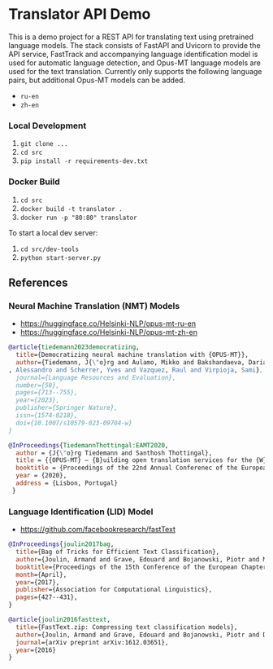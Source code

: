 # Translator API Demo
This is a demo project for a REST API for translating text using pretrained language models. The stack consists of FastAPI and Uvicorn to provide the API service, FastTrack and accompanying language identification model is used for automatic language detection, and Opus-MT language models are used for the text translation. Currently only supports the following language pairs, but additional Opus-MT models can be added.
- `ru-en`
- `zh-en`

### Local Development
1. `git clone ...`
2. `cd src`
3. `pip install -r requirements-dev.txt`

### Docker Build
1. `cd src`
2. `docker build -t translator .`
3. `docker run -p "80:80" translator`

To start a local dev server:
1. `cd src/dev-tools`
2. `python start-server.py`


## References
### Neural Machine Translation (NMT) Models
- https://huggingface.co/Helsinki-NLP/opus-mt-ru-en
- https://huggingface.co/Helsinki-NLP/opus-mt-zh-en

```bibtex
@article{tiedemann2023democratizing,
  title={Democratizing neural machine translation with {OPUS-MT}},
  author={Tiedemann, J{\"o}rg and Aulamo, Mikko and Bakshandaeva, Daria and Boggia, Michele and Gr{\"o}nroos, Stig-Arne and Nieminen, Tommi and Raganato\
, Alessandro and Scherrer, Yves and Vazquez, Raul and Virpioja, Sami},
  journal={Language Resources and Evaluation},
  number={58},
  pages={713--755},
  year={2023},
  publisher={Springer Nature},
  issn={1574-0218},
  doi={10.1007/s10579-023-09704-w}
}

@InProceedings{TiedemannThottingal:EAMT2020,
  author = {J{\"o}rg Tiedemann and Santhosh Thottingal},
  title = {{OPUS-MT} — {B}uilding open translation services for the {W}orld},
  booktitle = {Proceedings of the 22nd Annual Conferenec of the European Association for Machine Translation (EAMT)},
  year = {2020},
  address = {Lisbon, Portugal}
 }
 ```
### Language Identification (LID) Model

- https://github.com/facebookresearch/fastText


```bibtex
@InProceedings{joulin2017bag,
  title={Bag of Tricks for Efficient Text Classification},
  author={Joulin, Armand and Grave, Edouard and Bojanowski, Piotr and Mikolov, Tomas},
  booktitle={Proceedings of the 15th Conference of the European Chapter of the Association for Computational Linguistics: Volume 2, Short Papers},
  month={April},
  year={2017},
  publisher={Association for Computational Linguistics},
  pages={427--431},
}

@article{joulin2016fasttext,
  title={FastText.zip: Compressing text classification models},
  author={Joulin, Armand and Grave, Edouard and Bojanowski, Piotr and Douze, Matthijs and J{\'e}gou, H{\'e}rve and Mikolov, Tomas},
  journal={arXiv preprint arXiv:1612.03651},
  year={2016}
}
```
